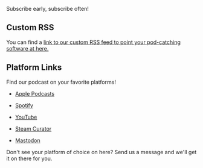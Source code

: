 Subscribe early, subscribe often!

## Custom RSS 

You can find a [link to our custom RSS feed to point your pod-catching software at here.](https://grogpod.zone/feed.xml)


## Platform Links
Find our podcast on your favorite platforms!

* [Apple Podcasts](https://podcasts.apple.com/us/podcast/grogpod/id1650474911)
* [Spotify](https://open.spotify.com/show/655SEhPUWIC77oO3hILe0b)
* [YouTube](https://www.youtube.com/@grogpod_roguelike_podcast)
  
* [Steam Curator](https://store.steampowered.com/curator/43937063-GROGPOD)
* [Mastodon](https://mastodon.gamedev.place/@grogpod)

Don't see your platform of choice on here? Send us a message and we'll get it on there for you.
